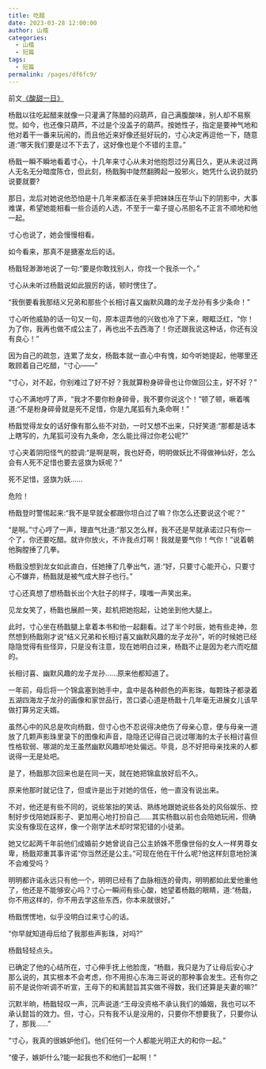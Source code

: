 ```yaml
---
title: 吃醋
date: 2023-03-28 12:00:00
author: 山楂
categories: 
  - 山楂
  - 短篇
tags: 
  - 短篇
permalink: /pages/df6fc9/
---
```

                                                                   
前文[《酸甜一日》](/pages/81f335/)

杨戬以往吃起醋来就像一只灌满了陈醋的闷葫芦，自己满腹酸味，别人却不易察觉。如今，也还像只葫芦，不过是个没盖子的葫芦。按她性子，指定是要神气地和他对着干一番来玩闹的，而且他近来好像还挺好玩的，寸心决定再逗他一下，随意道:“哪天我们要是过不下去了，这好像也是个不错的主意。”<!-- more -->

杨戬一瞬不瞬地看着寸心，十几年来寸心从未对他抱怨过分离日久，更从未说过两人无名无分暗度陈仓，但此刻，杨戬胸中陡然翻腾起一股邪火，她凭什么说扔就扔说要就要?

那日，龙后对她说他恐怕是十几年来都活在亲手把妹妹压在华山下的阴影中，大事难谋，希望她能相看一些合适的人选，不至于一辈子提心吊胆名不正言不顺地和他一起。

寸心也说了，她会慢慢相看。

如今看来，那真不是搪塞龙后的话。

杨戬轻渺渺地说了一句:“要是你敢找别人，你找一个我杀一个。”

寸心从未听过杨戬说如此狠厉的话，顿时愣住了。

“我倒要看我那结义兄弟和那些个长相讨喜又幽默风趣的龙子龙孙有多少条命！”

寸心听他威胁的话一句又一句，原本逗弄他的兴致也冷了下来，眼眶泛红，“你！为了你，我再也做不成公主了，再也出不去西海了！你还跟我说这种话，你还有没有良心！”

因为自己的疏忽，连累了龙女，杨戬本就一直心中有愧，如今听她提起，他哪里还敢顾着自己吃醋，“寸心——”

“寸心，对不起，你别难过了好不好？我就算粉身碎骨也让你做回公主，好不好？”

寸心不满地哼了声，“我才不要你粉身碎骨，我不要你说这个！”顿了顿，噘着嘴道:“不是粉身碎骨就是死不足惜，你是九尾狐有九条命啊！”

杨戬觉得龙女的话好像有那么些不对劲，一时又想不出来，只好笑道:“那都是话本上瞎写的，九尾狐可没有九条命，怎么能比得过你老公呢?”

寸心夹着阴阳怪气的腔调:“是啊是啊，我也好奇，明明做妖比不得做神仙好，怎么会有人死不足惜也要去竖旗为妖呢？”

死不足惜，竖旗为妖……

危险！

杨戬登时警惕起来:“我不是早就全都跟你坦白过了嘛？你怎么还要说这个呢？”

“是啊。”寸心哼了一声，理直气壮道:“那又怎么样，我不还是早就承诺过只有你一个了，你还要吃醋。就许你放火，不许我点灯啊！我就是要气你！气你！”说着朝他胸膛捶了几拳。

杨戬没想到龙女如此直白，任她捶了几拳出气，道:“好，只要寸心能开心，只要寸心不嫌弃，杨戬就是被气成大胖子也行。”

寸心还真想了想杨戬长出个大肚子的样子，噗嗤一声笑出来。

见龙女笑了，杨戬也展颜一笑，趁机把她抱起，让她坐到他大腿上。

此时，寸心坐在杨戬腿上拿着本书和他一起翻看。过了半个时辰，她有些走神，忽然想到杨戬刚才说“结义兄弟和长相讨喜又幽默风趣的龙子龙孙”，听的时候她已经隐隐觉得有些怪异，只是没有注意，现在她明白过来，杨戬不止是因为老六而吃醋的。

长相讨喜、幽默风趣的龙子龙孙……原来他都知道了。

一年前，母后将一个锦盒塞到她手中，盒中是各种颜色的声影珠，每颗珠子都录着五湖四海龙子龙孙的画像和家世品行，苦口婆心道是杨戬十几年毫无进展女儿该早做打算另定夫婿。

虽然心中的风总是吹向杨戬，但寸心也不忍说得决绝伤了母亲心意，便与母亲一道放了几颗声影珠里录下的图像和声音，隐隐还记得自己说过哪海的太子长相讨喜但性格软弱、哪湖的龙王虽然幽默风趣却地处偏远。毕竟，总不好把母亲找来的人都说得一无是处吧。

是了，杨戬那次回来也是在同一天，就在她把锦盒放好后不久。

原来他那时就记住了，但或许是出于对她的信任，他一直没有说出来。

不对，他还是有些不同的，说些笨拙的笑话、熟练地跟她说些各处的风俗娱乐、控制好步伐陪她踩影子、更加用心地打扮自己……其实杨戬以前也会陪她玩闹，但确实没有像现在这样，像一个刚学法术却时常犯错的小徒弟。

她又忆起两千年前他们成婚前夕她曾说自己公主娇姝不愿像世俗的女人一样男尊女卑，杨戬郑重其事许诺“你当然还是公主。”可现在他在干什么呢?他这样刻意地扮演不会难受吗？

明明都许诺永远只有他一个，明明已经有了血脉相连的骨肉，明明都如此爱他重他了，他还是不能够安心吗？寸心一瞬间有些心酸，她望着杨戬的眼睛，道:“杨戬，你不用这样的，你不用去学这些东西，你本来就很好。”

杨戬愣愣地，似乎没明白过来寸心的话。

“你早就知道母后给了我那些声影珠，对吗?”

杨戬轻轻点头。

已确定了他的心结所在，寸心伸手抚上他脸庞，“杨戬，我只是为了让母后安心才那么说的，其实根本不会考虑，你不用担心东海三哥说的那种事会发生。还有你之前不是说你听调不听宣，王母下的和离懿旨其实做不得数，我们还算是夫妻的嘛?”

沉默半晌，杨戬轻叹一声，沉声说道:“王母没资格不承认我们的婚姻，我也可以不承认懿旨的效力。但，寸心，只有我不认是没用的，只要你不想要我了，只要你认了，那我……”

“寸心，我真的很嫉妒他们。他们任何一个人都能光明正大的和你一起。”

“傻子，嫉妒什么?能一起我也不和他们一起啊！”

